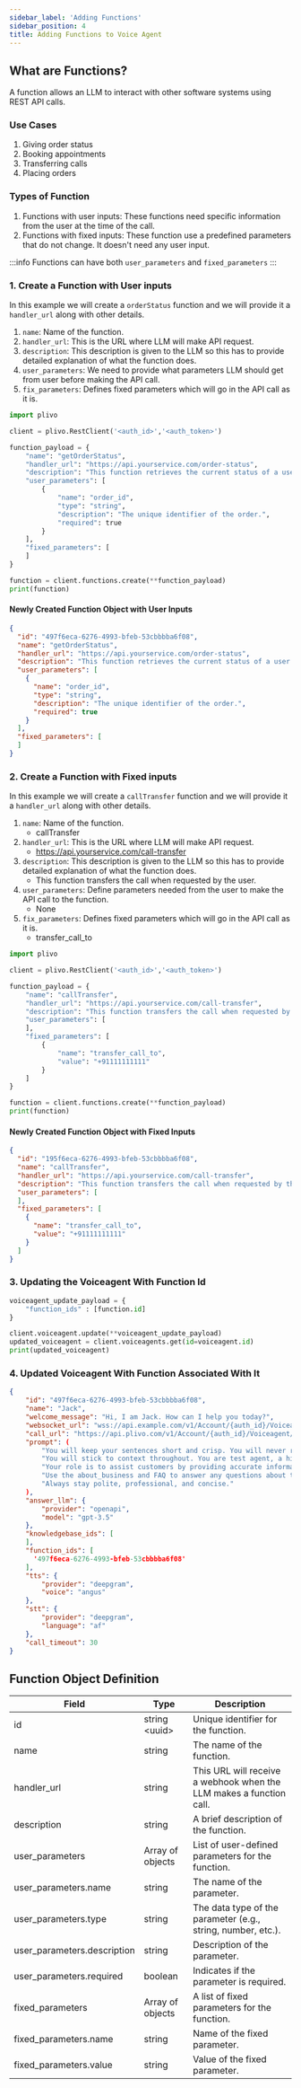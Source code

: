 ```yaml
---
sidebar_label: 'Adding Functions'
sidebar_position: 4
title: Adding Functions to Voice Agent
---
```


## What are Functions?
A function allows an LLM to interact with other software systems using REST API calls.

### Use Cases

1. Giving order status
2. Booking appointments
3. Transferring calls
4. Placing orders

### Types of Function
1. Functions with user inputs: These functions need specific information from the user at the time of the call. 
2. Functions with fixed inputs: These function use a predefined parameters that do not change. It doesn't need any user input.

:::info
Functions can have both `user_parameters` and `fixed_parameters`
:::

### 1. Create a Function with User inputs

In this example we will create a `orderStatus` function and we will provide it a `handler_url` along with other details.

1. `name`: Name of the function.
2. `handler_url`: This is the URL where LLM will make API request.
3. `description`: This description is given to the LLM so this has to provide detailed explanation of what the function does.
4. `user_parameters`: We need to provide what parameters LLM should get from user before making the API call.
5. `fix_parameters`: Defines fixed parameters which will go in the API call as it is.

```python
import plivo

client = plivo.RestClient('<auth_id>','<auth_token>')

function_payload = {
    "name": "getOrderStatus",
    "handler_url": "https://api.yourservice.com/order-status",
    "description": "This function retrieves the current status of a user's order based on the provided order ID.",
    "user_parameters": [
        {
            "name": "order_id",
            "type": "string",
            "description": "The unique identifier of the order.",
            "required": true
        }
    ],
    "fixed_parameters": [
    ]
}

function = client.functions.create(**function_payload)
print(function)

```

#### Newly Created Function Object with User Inputs

```json
{
  "id": "497f6eca-6276-4993-bfeb-53cbbbba6f08",
  "name": "getOrderStatus",
  "handler_url": "https://api.yourservice.com/order-status",
  "description": "This function retrieves the current status of a user's order based on the provided order ID.",
  "user_parameters": [
    {
      "name": "order_id",
      "type": "string",
      "description": "The unique identifier of the order.",
      "required": true
    }
  ],
  "fixed_parameters": [
  ]
}
```


### 2. Create a Function with Fixed inputs

In this example we will create a `callTransfer` function and we will provide it a `handler_url` along with other details.

1. `name`: Name of the function.
   - callTransfer
2. `handler_url`: This is the URL where LLM will make API request.
   - https://api.yourservice.com/call-transfer
3. `description`: This description is given to the LLM so this has to provide detailed explanation of what the function does.
   - This function transfers the call when requested by the user.
4. `user_parameters`: Define parameters needed from the user to make the API call to the function.
   - None
5. `fix_parameters`: Defines fixed parameters which will go in the API call as it is.
   - transfer_call_to

```python
import plivo

client = plivo.RestClient('<auth_id>','<auth_token>')

function_payload = {
    "name": "callTransfer",
    "handler_url": "https://api.yourservice.com/call-transfer",
    "description": "This function transfers the call when requested by the user.",
    "user_parameters": [
    ],
    "fixed_parameters": [
        {
            "name": "transfer_call_to",
            "value": "+91111111111"
        }
    ]
}

function = client.functions.create(**function_payload)
print(function)

```

#### Newly Created Function Object with Fixed Inputs

```json
{
  "id": "195f6eca-6276-4993-bfeb-53cbbbba6f08",
  "name": "callTransfer",
  "handler_url": "https://api.yourservice.com/call-transfer",
  "description": "This function transfers the call when requested by the user.",
  "user_parameters": [
  ],
  "fixed_parameters": [
    {
      "name": "transfer_call_to",
      "value": "+91111111111"
    }
  ]
}
```



### 3. Updating the Voiceagent With Function Id

```python
voiceagent_update_payload = {
    "function_ids" : [function.id]
}

client.voiceagent.update(**voiceagent_update_payload)
updated_voiceagent = client.voiceagents.get(id=voiceagent.id)
print(updated_voiceagent)
```

### 4. Updated Voiceagent With Function Associated With It

```json
{
    "id": "497f6eca-6276-4993-bfeb-53cbbbba6f08",
    "name": "Jack",
    "welcome_message": "Hi, I am Jack. How can I help you today?",
    "websocket_url": "wss://api.example.com/v1/Account/{auth_id}/Voiceagent/{voiceagent_id}/connect",
    "call_url": "https://api.plivo.com/v1/Account/{auth_id}/Voiceagent/{voiceagent_id}/talk",
    "prompt": (
        "You will keep your sentences short and crisp. You will never reply with more than 2 sentences at a time. "
        "You will stick to context throughout. You are test agent, a highly trained Front Desk agent from test. "
        "Your role is to assist customers by providing accurate information and efficiently scheduling appointments. "
        "Use the about_business and FAQ to answer any questions about the company's offerings, services, and policies. "
        "Always stay polite, professional, and concise."
    ),
    "answer_llm": {
        "provider": "openapi",
        "model": "gpt-3.5"
    },
    "knowledgebase_ids": [
    ],
    "function_ids": [
      '497f6eca-6276-4993-bfeb-53cbbbba6f08'
    ],
    "tts": {
        "provider": "deepgram",
        "voice": "angus"
    },
    "stt": {
        "provider": "deepgram",
        "language": "af"
    },
    "call_timeout": 30
}
```

## Function Object Definition

| Field            | Type             | Description                                                        |
|------------------|------------------|--------------------------------------------------------------------|
| id               | string \<uuid>   | Unique identifier for the function.                                |
| name             | string           | The name of the function.                                          |
| handler_url      | string           | This URL will receive a webhook when the LLM makes a function call.|
| description      | string           | A brief description of the function.                               |
| user_parameters  | Array of objects | List of user-defined parameters for the function.                  |
| user_parameters.name      | string           | The name of the parameter.                                         |
| user_parameters.type      | string           | The data type of the parameter (e.g., string, number, etc.).        |
| user_parameters.description| string           | Description of the parameter.                                      |
| user_parameters.required  | boolean          | Indicates if the parameter is required.                            |
| fixed_parameters | Array of objects | A list of fixed parameters for the function.                       |
| fixed_parameters.name      | string           | Name of the fixed parameter.                                       |
| fixed_parameters.value     | string           | Value of the fixed parameter.                                      |


